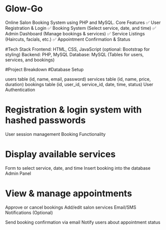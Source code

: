 # Glow-Go
Online Salon Booking System using PHP and MySQL.
Core Features
✅ User Registration & Login
✅ Booking System (Select service, date, and time)
✅ Admin Dashboard (Manage bookings & services)
✅ Service Listings (Haircuts, facials, etc.)
✅ Appointment Confirmation & Status

#Tech Stack
Frontend: HTML, CSS, JavaScript (optional: Bootstrap for styling)
Backend: PHP, MySQL
Database: MySQL (Tables for users, services, and bookings)

#Project Breakdown
   #Database Setup

users table (id, name, email, password)
services table (id, name, price, duration)
bookings table (id, user_id, service_id, date, time, status)
User Authentication

# Registration & login system with hashed passwords
User session management
Booking Functionality

# Display available services
Form to select service, date, and time
Insert booking into the database
Admin Panel

# View & manage appointments
Approve or cancel bookings
Add/edit salon services
Email/SMS Notifications (Optional)

Send booking confirmation via email
Notify users about appointment status
